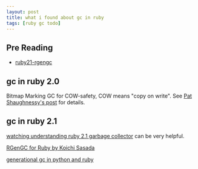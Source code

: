 ```yaml
---
layout: post
title: what i found about gc in ruby
tags: [ruby gc todo]
---
```


## Pre Reading

- [ruby21-rgengc](http://tmm1.net/ruby21-rgengc/)

## gc in ruby 2.0

Bitmap Marking GC for COW-safety, COW means "copy on write".
See [Pat Shaughnessy's post](http://patshaughnessy.net/2012/3/23/why-you-should-be-excited-about-garbage-collection-in-ruby-2-0) for details.

## gc in ruby 2.1

[watching understanding ruby 2.1 garbage collector](http://thorstenball.com/blog/2014/03/12/watching-understanding-ruby-2.1-garbage-collector/) can be very helpful.

[RGenGC for Ruby by Koichi Sasada](https://bugs.ruby-lang.org/attachments/3686/gc-strategy-en.pdf)

[generational gc in python and ruby](http://patshaughnessy.net/2013/10/30/generational-gc-in-python-and-ruby)
